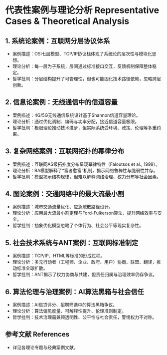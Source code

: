 # 代表性案例与理论分析 Representative Cases & Theoretical Analysis

## 1. 系统论案例：互联网分层协议体系

- 案例描述：OSI七层模型、TCP/IP协议栈体现了系统论的层次性与模块化思想。
- 理论分析：每一层为子系统，层间通过标准接口交互，反馈机制保障整体稳定。
- 哲学批判：分层结构提升了可管理性，但也可能固化技术路径依赖，忽略跨层创新。

## 2. 信息论案例：无线通信中的信道容量

- 案例描述：4G/5G无线通信系统设计基于Shannon信道容量理论。
- 理论分析：通过优化调制、编码与功率分配，接近信道容量极限。
- 哲学批判：极限理论推动技术进步，但实际系统受环境、政策、伦理等多重约束。

## 3. 复杂网络案例：互联网拓扑的幂律分布

- 案例描述：互联网AS级拓扑度分布呈现幂律特性（Faloutsos et al., 1999）。
- 理论分析：BA模型解释了“富者愈富”机制，揭示网络鲁棒性与脆弱性并存。
- 哲学批判：模型揭示结构规律，但难以解释网络治理、权力分布等社会因素。

## 4. 图论案例：交通网络中的最大流最小割

- 案例描述：城市交通流量优化、应急疏散路径设计。
- 理论分析：应用最大流最小割定理与Ford-Fulkerson算法，提升网络效率与安全。
- 哲学批判：抽象优化模型忽略了个体行为、社会公平等现实复杂性。

## 5. 社会技术系统与ANT案例：互联网标准制定

- 案例描述：TCP/IP、HTML等标准的形成过程。
- 理论分析：多元行动者（工程师、企业、政府、用户）协商、联盟、翻译，推动标准全球扩散。
- 哲学批判：ANT揭示了权力协商与共建，但责任归属与治理效率仍存争议。

## 6. 算法伦理与治理案例：AI算法黑箱与社会信任

- 案例描述：AI信贷评分、招聘筛选中的算法黑箱争议。
- 理论分析：算法偏见度量、可解释性提升、伦理准则制定。
- 哲学批判：技术治理需兼顾透明性、公平性与社会责任，警惕权力不对称。

## 参考文献 References

- 详见各理论专题与经典案例文献。
